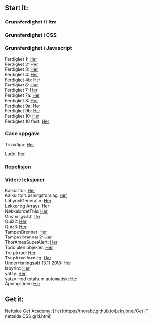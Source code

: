 ## Start it: ##

### Grunnferdighet i Html ###

### Grunnferdighet i CSS ###

### Grunnferdighet i Javascript ###
Ferdighet 1: [Her](https://thorabc.github.io/Leksjoner/Ferdighet%201.html)<br/>
Ferdighet 2: [Her](https://thorabc.github.io/Leksjoner/Ferdighet%202.html)<br/>
Ferdighet 3: [Her](https://thorabc.github.io/Leksjoner/Ferdighet%203.html)<br/>
Ferdighet 4: [Her](https://thorabc.github.io/Leksjoner/Ferdighet%204.html)<br/>
Ferdighet 4b: [Her](https://thorabc.github.io/Leksjoner/Ferdighet%204b.html)<br/>
Ferdighet 6: [Her](https://thorabc.github.io/Leksjoner/Ferdighet%206.html)<br/>
Ferdighet 7: [Her](https://thorabc.github.io/Leksjoner/Ferdighet%207.html)<br/>
Ferdighet 7a: [Her](https://thorabc.github.io/Leksjoner/Ferdighet%207a.html)<br/>
Ferdighet 8: [Her](https://thorabc.github.io/Leksjoner/Ferdighet%208.html)<br/>
Ferdighet 9a: [Her](https://thorabc.github.io/Leksjoner/Ferdighet%209a.html)<br/>
Ferdighet 9b: [Her](https://thorabc.github.io/Leksjoner/Ferdighet%209b.html)<br/>
Ferdighet 10: [Her](https://thorabc.github.io/Leksjoner/Ferdighet%2010.html)<br/>
Ferdighet 10 fasit: [Her](https://thorabc.github.io/Leksjoner/Ferdighet%2010%20Fasit.html)

### Case oppgave ###
TriviaApp: [Her](https://thorabc.github.io/Leksjoner/TriviaApp.html)<br/>

Ludo: [Her](https://thorabc.github.io/Leksjoner/ludo%20(8).html)<br/>

### Repetisjon ###

### Videre leksjoner ###
Kalkulator: [Her](https://thorabc.github.io/Leksjoner/Kalkulator.html)<br/>
KalkulatorLøsningsforslag: [Her](https://thorabc.github.io/Leksjoner/KalkulatorLøsningsforslag.html)<br/>
LabyrintGenerator: [Her](https://thorabc.github.io/Leksjoner/LabyrintGenerator.html)<br/>
Løkker og Arrays: [Her](https://thorabc.github.io/Leksjoner/Løkker%20og%20Arrays.html)<br> 
NøkkelordetThis: [Her](https://thorabc.github.io/Leksjoner/NøkkelordetThis.html)<br/>
OnchangeJS: [Her](https://thorabc.github.io/Leksjoner/OnchangeJS.html)<br/>
Quiz2: [Her](https://thorabc.github.io/Leksjoner/Quiz2.html)<br/>
Quiz3: [Her](https://thorabc.github.io/Leksjoner/Quiz3.html)<br/>
TampenBrenner: [Her](https://thorabc.github.io/Leksjoner/TampenBrenner.html)<br/>
Tampen brenner 2: [Her](https://thorabc.github.io/Leksjoner/Tampen%20brenner%202.html)<br/>
ThorArnesSuperAlert: [Her](https://thorabc.github.io/Leksjoner/ThorArnesSuperAlert.html)<br/>
Todo uten objekter: [Her](https://thorabc.github.io/Leksjoner/Todo%20uten%20objekter.html)<br/>
Tre på rad: [Her](https://thorabc.github.io/Leksjoner/Tre%20på%20rad.html)<br/>
Tre på rad løsning: [Her](https://thorabc.github.io/Leksjoner/Tre%20på%20rad%20løsning.html)<br/>
Undervisningsøkt 13.11.2018: [Her](https://thorabc.github.io/Leksjoner/Undervisningsøkt%2013.11.2018.html)<br/>
labyrint: [Her](https://thorabc.github.io/Leksjoner/labyrint%20(1).html)<br/>
yatzy: [Her](https://thorabc.github.io/Leksjoner/yatzy%20(1).html)<br/>
yatzy med totalsum automatisk: [Her](https://thorabc.github.io/Leksjoner/yatzy%20med%20totalsum%20automatisk.html)<br/>
Åpningstider: [Her](https://thorabc.github.io/Leksjoner/Åpningstider.html)<br/>

## Get it: ##
Nettside Get Academy: [Her](https://thorabc.github.io/Leksjoner/Get IT nettside CSS grid.html)<br/>
